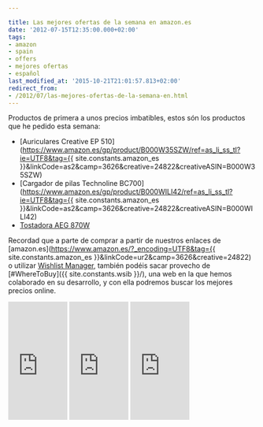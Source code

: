 ```yaml
---

title: Las mejores ofertas de la semana en amazon.es
date: '2012-07-15T12:35:00.000+02:00'
tags:
- amazon
- spain
- offers
- mejores ofertas
- español
last_modified_at: '2015-10-21T21:01:57.813+02:00'
redirect_from:
- /2012/07/las-mejores-ofertas-de-la-semana-en.html
---
```


Productos de primera a unos precios imbatibles, estos són los productos que he pedido esta semana:  

* [Auriculares Creative EP 510](https://www.amazon.es/gp/product/B000W35SZW/ref=as_li_ss_tl?ie=UTF8&tag={{ site.constants.amazon_es }}&linkCode=as2&camp=3626&creative=24822&creativeASIN=B000W35SZW)
* [Cargador de pilas Technoline BC700](https://www.amazon.es/gp/product/B000WILI42/ref=as_li_ss_tl?ie=UTF8&tag={{ site.constants.amazon_es }}&linkCode=as2&camp=3626&creative=24822&creativeASIN=B000WILI42)
* [Tostadora AEG 870W](https://www.amazon.es/gp/product/B003YC26I0/ref=as_li_ss_tl?ie=UTF8&tag=lacavdemar-21&linkCode=as2&camp=3626&creative=24822&creativeASIN=B003YC26I0)

Recordad que a parte de comprar a partir de nuestros enlaces de [amazon.es](https://www.amazon.es/?_encoding=UTF8&tag={{ site.constants.amazon_es }}&linkCode=ur2&camp=3626&creative=24822) o utilizar [Wishlist Manager](https://wmhomepage.apphb.com/), también podéis sacar provecho de [#WhereToBuy]({{ site.constants.wsib }}/), una web en la que hemos colaborado en su desarrollo, y con ella podremos buscar los mejores precios online.

<iframe frameborder="0" marginheight="0" marginwidth="0" scrolling="no" src="https://rcm-es.amazon.es/e/cm?lt1=_top&amp;bc1=000000&amp;IS2=1&amp;bg1=FFFFFF&amp;fc1=000000&amp;lc1=0000FF&amp;t={{ site.constants.amazon_es }}&amp;o=30&amp;p=8&amp;l=as4&amp;m=amazon&amp;f=ifr&amp;ref=ss_til&amp;asins=B000W35SZW" style="height: 240px; width: 120px;"></iframe>
<iframe frameborder="0" marginheight="0" marginwidth="0" scrolling="no" src="https://rcm-es.amazon.es/e/cm?lt1=_top&amp;bc1=000000&amp;IS2=1&amp;bg1=FFFFFF&amp;fc1=000000&amp;lc1=0000FF&amp;t={{ site.constants.amazon_es }}&amp;o=30&amp;p=8&amp;l=as4&amp;m=amazon&amp;f=ifr&amp;ref=ss_til&amp;asins=B000WILI42" style="height: 240px; width: 120px;"></iframe>
<iframe frameborder="0" marginheight="0" marginwidth="0" scrolling="no" src="https://rcm-es.amazon.es/e/cm?lt1=_top&amp;bc1=000000&amp;IS2=1&amp;bg1=FFFFFF&amp;fc1=000000&amp;lc1=0000FF&amp;t={{ site.constants.amazon_es }}&amp;o=30&amp;p=8&amp;l=as4&amp;m=amazon&amp;f=ifr&amp;ref=ss_til&amp;asins=B003YC26I0" style="height: 240px; width: 120px;"></iframe>
